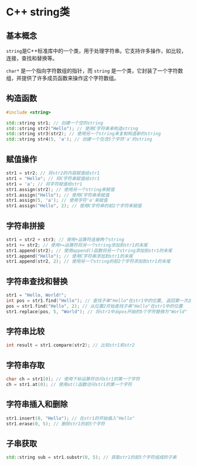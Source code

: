 # C++ string类

## 基本概念

`string`是C++标准库中的一个类，用于处理字符串。它支持许多操作，如比较，连接，查找和替换等。

`char*` 是一个指向字符数组的指针，而 `string` 是一个类，它封装了一个字符数组，并提供了许多成员函数来操作这个字符数组。
## 构造函数

```cpp
#include <string>

std::string str1; // 创建一个空的string
std::string str2("Hello"); // 使用C字符串来构造string
std::string str3(str2); // 使用另一个string来复制构造新的string
std::string str4(5, 'a'); // 创建一个包含5个字符'a'的string
```

## 赋值操作

```cpp
str1 = str2; // 将str2的内容赋值给str1
str1 = "Hello"; // 将C字符串赋值给str1
str1 = 'a'; // 将字符赋值给str1
str1.assign(str2); // 使用另一个string来赋值
str1.assign("Hello"); // 使用C字符串来赋值
str1.assign(5, 'a'); // 使用字符'a'来赋值
str1.assign("Hello", 2); // 使用C字符串的前2个字符来赋值
```

## 字符串拼接

```cpp
str1 = str2 + str3; // 使用+运算符连接两个string
str1 += str2; // 使用+=运算符将另一个string添加到str1的末尾
str1.append(str2); // 使用append()函数将另一个string添加到str1的末尾
str1.append("Hello"); // 使用C字符串添加到str1的末尾
str1.append(str2, 2); // 使用另一个string的前2个字符添加到str1的末尾
```

## 字符串查找和替换

```cpp
str1 = "Hello, World!";
int pos = str1.find("Hello"); // 查找子串"Hello"在str1中的位置, 返回第一次出现的位置，如果没有找到则返回`std::string::npos`
pos = str1.find("Hello", 2); // 从位置2开始查找子串"Hello"在str1中的位置
str1.replace(pos, 5, "World"); // 将str1中从pos开始的5个字符替换为"World"
```

## 字符串比较

```cpp
int result = str1.compare(str2); // 比较str1和str2
```

## 字符串存取

```cpp
char ch = str1[0]; // 使用下标运算符访问str1的第一个字符
ch = str1.at(0); // 使用at()函数访问str1的第一个字符
```

## 字符串插入和删除

```cpp
str1.insert(0, "Hello"); // 在str1的开始插入"Hello"
str1.erase(0, 5); // 删除str1的前5个字符
```

## 子串获取

```cpp
std::string sub = str1.substr(0, 5); // 获取str1的前5个字符组成的子串
```